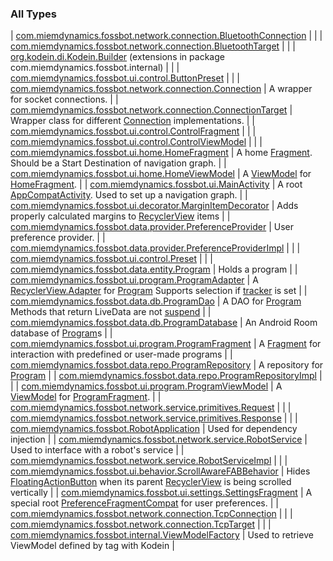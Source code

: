

### All Types

| [com.miemdynamics.fossbot.network.connection.BluetoothConnection](../com.miemdynamics.fossbot.network.connection/-bluetooth-connection/index.md) |  |
| [com.miemdynamics.fossbot.network.connection.BluetoothTarget](../com.miemdynamics.fossbot.network.connection/-bluetooth-target/index.md) |  |
| [org.kodein.di.Kodein.Builder](../com.miemdynamics.fossbot.internal/org.kodein.di.-kodein.-builder/index.md) (extensions in package com.miemdynamics.fossbot.internal) |  |
| [com.miemdynamics.fossbot.ui.control.ButtonPreset](../com.miemdynamics.fossbot.ui.control/-button-preset/index.md) |  |
| [com.miemdynamics.fossbot.network.connection.Connection](../com.miemdynamics.fossbot.network.connection/-connection/index.md) | A wrapper for socket connections. |
| [com.miemdynamics.fossbot.network.connection.ConnectionTarget](../com.miemdynamics.fossbot.network.connection/-connection-target.md) | Wrapper class for different [Connection](../com.miemdynamics.fossbot.network.connection/-connection/index.md) implementations. |
| [com.miemdynamics.fossbot.ui.control.ControlFragment](../com.miemdynamics.fossbot.ui.control/-control-fragment/index.md) |  |
| [com.miemdynamics.fossbot.ui.control.ControlViewModel](../com.miemdynamics.fossbot.ui.control/-control-view-model/index.md) |  |
| [com.miemdynamics.fossbot.ui.home.HomeFragment](../com.miemdynamics.fossbot.ui.home/-home-fragment/index.md) | A home [Fragment](https://developer.android.com/reference/androidx/fragment/app/Fragment.html). Should be a Start Destination of navigation graph. |
| [com.miemdynamics.fossbot.ui.home.HomeViewModel](../com.miemdynamics.fossbot.ui.home/-home-view-model/index.md) | A [ViewModel](https://developer.android.com/reference/androidx/lifecycle/ViewModel.html) for [HomeFragment](../com.miemdynamics.fossbot.ui.home/-home-fragment/index.md). |
| [com.miemdynamics.fossbot.ui.MainActivity](../com.miemdynamics.fossbot.ui/-main-activity/index.md) | A root [AppCompatActivity](https://developer.android.com/reference/androidx/appcompat/app/AppCompatActivity.html). Used to set up a navigation graph. |
| [com.miemdynamics.fossbot.ui.decorator.MarginItemDecorator](../com.miemdynamics.fossbot.ui.decorator/-margin-item-decorator/index.md) | Adds properly calculated margins to [RecyclerView](https://developer.android.com/reference/androidx/recyclerview/widget/RecyclerView.html) items |
| [com.miemdynamics.fossbot.data.provider.PreferenceProvider](../com.miemdynamics.fossbot.data.provider/-preference-provider/index.md) | User preference provider. |
| [com.miemdynamics.fossbot.data.provider.PreferenceProviderImpl](../com.miemdynamics.fossbot.data.provider/-preference-provider-impl/index.md) |  |
| [com.miemdynamics.fossbot.ui.control.Preset](../com.miemdynamics.fossbot.ui.control/-preset/index.md) |  |
| [com.miemdynamics.fossbot.data.entity.Program](../com.miemdynamics.fossbot.data.entity/-program/index.md) | Holds a program |
| [com.miemdynamics.fossbot.ui.program.ProgramAdapter](../com.miemdynamics.fossbot.ui.program/-program-adapter/index.md) | A [RecyclerView.Adapter](https://developer.android.com/reference/androidx/recyclerview/widget/RecyclerView/Adapter.html) for [Program](../com.miemdynamics.fossbot.data.entity/-program/index.md) Supports selection if [tracker](../com.miemdynamics.fossbot.ui.program/-program-adapter/tracker.md) is set |
| [com.miemdynamics.fossbot.data.db.ProgramDao](../com.miemdynamics.fossbot.data.db/-program-dao/index.md) | A DAO for [Program](../com.miemdynamics.fossbot.data.entity/-program/index.md) Methods that return LiveData are not [suspend](https://kotlinlang.org/api/latest/jvm/stdlib/kotlin/suspend.html) |
| [com.miemdynamics.fossbot.data.db.ProgramDatabase](../com.miemdynamics.fossbot.data.db/-program-database/index.md) | An Android Room database of [Program](../com.miemdynamics.fossbot.data.entity/-program/index.md)s |
| [com.miemdynamics.fossbot.ui.program.ProgramFragment](../com.miemdynamics.fossbot.ui.program/-program-fragment/index.md) | A [Fragment](https://developer.android.com/reference/androidx/fragment/app/Fragment.html) for interaction with predefined or user-made programs |
| [com.miemdynamics.fossbot.data.repo.ProgramRepository](../com.miemdynamics.fossbot.data.repo/-program-repository/index.md) | A repository for [Program](../com.miemdynamics.fossbot.data.entity/-program/index.md) |
| [com.miemdynamics.fossbot.data.repo.ProgramRepositoryImpl](../com.miemdynamics.fossbot.data.repo/-program-repository-impl/index.md) |  |
| [com.miemdynamics.fossbot.ui.program.ProgramViewModel](../com.miemdynamics.fossbot.ui.program/-program-view-model/index.md) | A [ViewModel](https://developer.android.com/reference/androidx/lifecycle/ViewModel.html) for [ProgramFragment](../com.miemdynamics.fossbot.ui.program/-program-fragment/index.md). |
| [com.miemdynamics.fossbot.network.service.primitives.Request](../com.miemdynamics.fossbot.network.service.primitives/-request/index.md) |  |
| [com.miemdynamics.fossbot.network.service.primitives.Response](../com.miemdynamics.fossbot.network.service.primitives/-response/index.md) |  |
| [com.miemdynamics.fossbot.RobotApplication](../com.miemdynamics.fossbot/-robot-application/index.md) | Used for dependency injection |
| [com.miemdynamics.fossbot.network.service.RobotService](../com.miemdynamics.fossbot.network.service/-robot-service/index.md) | Used to interface with a robot's service |
| [com.miemdynamics.fossbot.network.service.RobotServiceImpl](../com.miemdynamics.fossbot.network.service/-robot-service-impl/index.md) |  |
| [com.miemdynamics.fossbot.ui.behavior.ScrollAwareFABBehavior](../com.miemdynamics.fossbot.ui.behavior/-scroll-aware-f-a-b-behavior/index.md) | Hides [FloatingActionButton](#) when its parent [RecyclerView](https://developer.android.com/reference/androidx/recyclerview/widget/RecyclerView.html) is being scrolled vertically |
| [com.miemdynamics.fossbot.ui.settings.SettingsFragment](../com.miemdynamics.fossbot.ui.settings/-settings-fragment/index.md) | A special root [PreferenceFragmentCompat](https://developer.android.com/reference/androidx/preference/PreferenceFragmentCompat.html) for user preferences. |
| [com.miemdynamics.fossbot.network.connection.TcpConnection](../com.miemdynamics.fossbot.network.connection/-tcp-connection/index.md) |  |
| [com.miemdynamics.fossbot.network.connection.TcpTarget](../com.miemdynamics.fossbot.network.connection/-tcp-target/index.md) |  |
| [com.miemdynamics.fossbot.internal.ViewModelFactory](../com.miemdynamics.fossbot.internal/-view-model-factory/index.md) | Used to retrieve ViewModel defined by tag with Kodein |

